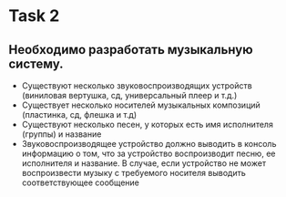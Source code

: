 # Task 2

## Необходимо разработать музыкальную систему.

* Cуществуют несколько звуковоспроизводящих устройств (виниловая вертушка, сд, универсальный плеер и т.д.)
* Cуществует несколько носителей музыкальных композиций (пластинка, сд, флешка и т.д)
* Cуществуют несколько песен, у которых есть имя исполнителя (группы) и название
* Звуковоспроизводящее устройство должно выводить в консоль информацию о том, что за устройство воспроизводит песню, ее исполнителя и название. В случае, если устройство не может воспроизвести музыку с требуемого носителя выводить соответствующее сообщение
